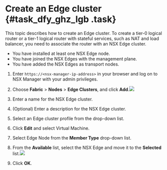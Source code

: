# Create an Edge cluster {#task_dfy_ghz_lgb .task}

This topic describes how to create an Edge cluster. To create a tier-0 logical router or a tier-1 logical router with stateful services, such as NAT and load balancer, you need to associate the router with an NSX Edge cluster.

-   You have installed at least one NSX Edge node.
-   You have joined the NSX Edges with the management plane.
-   You have added the NSX Edges as transport nodes.

1.  Enter `https://<nsx-manager-ip-address>` in your browser and log on to NSX Manager with your admin privileges. 
2.  Choose **Fabric** \> **Nodes** \> **Edge Clusters**, and click **Add**.![](http://static-aliyun-doc.oss-cn-hangzhou.aliyuncs.com/assets/img/85016/154886424436008_en-US.png)

 
3.  Enter a name for the NSX Edge cluster. 
4.  \(Optional\) Enter a description for the NSX Edge cluster. 
5.  Select an Edge cluster profile from the drop-down list. 
6.  Click **Edit** and select Virtual Machine. 
7.  Select Edge Node from the **Member Type** drop-down list. 
8.  From the **Available** list, select the NSX Edge and move it to the **Selected** list.![](http://static-aliyun-doc.oss-cn-hangzhou.aliyuncs.com/assets/img/85016/154886424437521_en-US.png)

 
9.  Click **OK**. 

